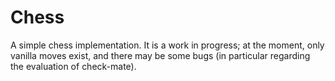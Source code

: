 # Chess
A simple chess implementation. It is a work in progress; at the moment, only vanilla moves exist, and there may be some bugs (in particular regarding the evaluation of check-mate).
